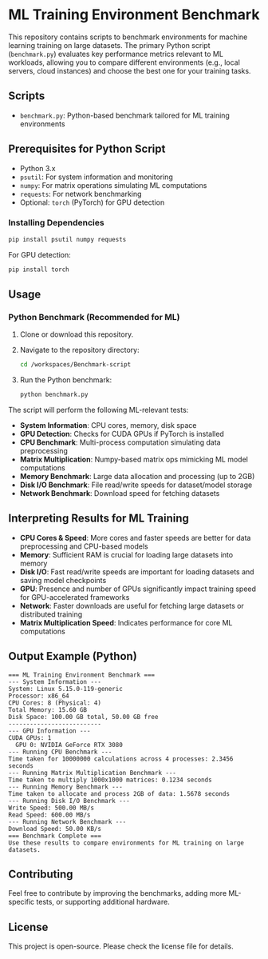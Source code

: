 # ML Training Environment Benchmark

This repository contains scripts to benchmark environments for machine learning training on large datasets. The primary Python script (`benchmark.py`) evaluates key performance metrics relevant to ML workloads, allowing you to compare different environments (e.g., local servers, cloud instances) and choose the best one for your training tasks.

## Scripts

- `benchmark.py`: Python-based benchmark tailored for ML training environments

## Prerequisites for Python Script

- Python 3.x
- `psutil`: For system information and monitoring
- `numpy`: For matrix operations simulating ML computations
- `requests`: For network benchmarking
- Optional: `torch` (PyTorch) for GPU detection

### Installing Dependencies

```bash
pip install psutil numpy requests
```

For GPU detection:
```bash
pip install torch
```

## Usage

### Python Benchmark (Recommended for ML)

1. Clone or download this repository.

2. Navigate to the repository directory:
   ```bash
   cd /workspaces/Benchmark-script
   ```

3. Run the Python benchmark:
   ```bash
   python benchmark.py
   ```

The script will perform the following ML-relevant tests:

- **System Information**: CPU cores, memory, disk space
- **GPU Detection**: Checks for CUDA GPUs if PyTorch is installed
- **CPU Benchmark**: Multi-process computation simulating data preprocessing
- **Matrix Multiplication**: Numpy-based matrix ops mimicking ML model computations
- **Memory Benchmark**: Large data allocation and processing (up to 2GB)
- **Disk I/O Benchmark**: File read/write speeds for dataset/model storage
- **Network Benchmark**: Download speed for fetching datasets

## Interpreting Results for ML Training

- **CPU Cores & Speed**: More cores and faster speeds are better for data preprocessing and CPU-based models
- **Memory**: Sufficient RAM is crucial for loading large datasets into memory
- **Disk I/O**: Fast read/write speeds are important for loading datasets and saving model checkpoints
- **GPU**: Presence and number of GPUs significantly impact training speed for GPU-accelerated frameworks
- **Network**: Faster downloads are useful for fetching large datasets or distributed training
- **Matrix Multiplication Speed**: Indicates performance for core ML computations

## Output Example (Python)

```
=== ML Training Environment Benchmark ===
--- System Information ---
System: Linux 5.15.0-119-generic
Processor: x86_64
CPU Cores: 8 (Physical: 4)
Total Memory: 15.60 GB
Disk Space: 100.00 GB total, 50.00 GB free
--------------------------
--- GPU Information ---
CUDA GPUs: 1
  GPU 0: NVIDIA GeForce RTX 3080
--- Running CPU Benchmark ---
Time taken for 10000000 calculations across 4 processes: 2.3456 seconds
--- Running Matrix Multiplication Benchmark ---
Time taken to multiply 1000x1000 matrices: 0.1234 seconds
--- Running Memory Benchmark ---
Time taken to allocate and process 2GB of data: 1.5678 seconds
--- Running Disk I/O Benchmark ---
Write Speed: 500.00 MB/s
Read Speed: 600.00 MB/s
--- Running Network Benchmark ---
Download Speed: 50.00 KB/s
=== Benchmark Complete ===
Use these results to compare environments for ML training on large datasets.
```

## Contributing

Feel free to contribute by improving the benchmarks, adding more ML-specific tests, or supporting additional hardware.

## License

This project is open-source. Please check the license file for details.